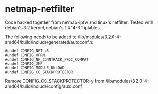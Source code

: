 # netmap-netfilter

Code hacked together from netmap-ipfw and linux's netfilter.
Tested with debian's 3.2 kernel, debian's 1.4.14-3.1 iptables.

The following needs to be added to /lib/modules/3.2.0-4-amd64/build/include/generated/autoconf.h:
```
#undef CONFIG_NET_NS
#undef CONFIG_XFRM
#undef CONFIG_NF_CONNTRACK_PROC_COMPAT
#undef CONFIG_SMP
#undef CONFIG_MODULE_UNLOAD
#undef CONFIG_CC_STACKPROTECTOR
```

Remove CONFIG_CC_STACKPROTECTOR=y from /lib/modules/3.2.0-4-amd64/build/include/config/auto.conf

